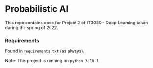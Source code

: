 # Probabilistic AI
This repo contains code for Project 2 of IT3030 - Deep Learning taken during the spring of 2022.

### Requirements
Found in `requirements.txt` (as always).

Note: This project is running on `python 3.10.1`